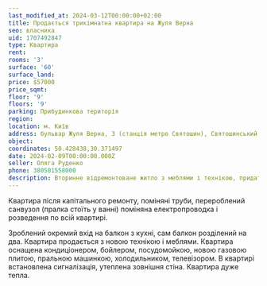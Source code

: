 ```yaml
---
last_modified_at: 2024-03-12T00:00:00+02:00
title: Продається трикімнатна квартира на Жуля Верна
seo: власника
uid: 1707492847
type: Квартира
rent:
rooms: '3'
surface: '60'
surface_land:
price: $57000
price_sqmt:
floor: '9'
floors: '9'
parking: Прибудинкова територія
region:
location: м. Київ
address: бульвар Жуля Верна, 3 (станція метро Святошин), Святошинський район
object:
coordinates: 50.428438,30.371497
date: 2024-02-09T00:00:00.000Z
seller: Оляга Руденко
phone: 380501558000
description: Вторинне відремонтоване житло з меблями і технікою, придатне і готове для проживання
---
```


Квартира після капітального ремонту, поміняні труби, перероблений санвузол (пралка стоїть у ванні) поміняна електропроводка і розведення по всій квартирі.

Зроблений окремий вхід на балкон з кухні, сам балкон розділений на два. Квартира продається з новою технікою і меблями.
Квартира оснащена кондиціонером, бойлером, посудомойкою, новою газовою плитою, пральною машинкою, холодильником, телевізором.
В квартирі встановлена сигналізація, утеплена зовнішня стіна. Квартира дуже тепла.
